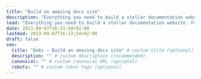 ```yaml
---
title: "Build an amazing docs site"
description: "Everything you need to build a stellar documentation website. Fast, accessible, and easy to use."
lead: "Everything you need to build a stellar documentation website. Fast, accessible, and easy to use."
date: 2023-09-07T16:33:54+02:00
lastmod: 2023-09-07T16:33:54+02:00
draft: false
seo:
  title: "Doks — Build an amazing docs site" # custom title (optional)
  description: "" # custom description (recommended)
  canonical: "" # custom canonical URL (optional)
  robots: "" # custom robot tags (optional)
---
```

